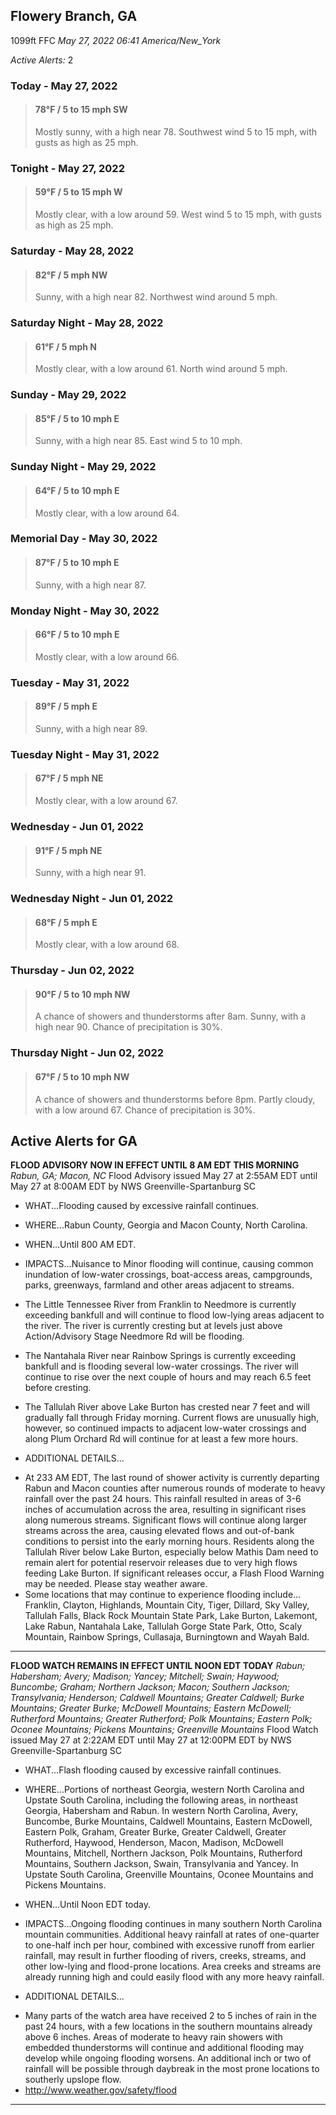 ## Flowery Branch, GA
1099ft
FFC
*May 27, 2022 06:41 America/New_York*

*Active Alerts:* 2
### Today - May 27, 2022
> #### **78&deg;F** / 5 to 15 mph SW
> Mostly sunny, with a high near 78. Southwest wind 5 to 15 mph, with gusts as high as 25 mph.

### Tonight - May 27, 2022
> #### **59&deg;F** / 5 to 15 mph W
> Mostly clear, with a low around 59. West wind 5 to 15 mph, with gusts as high as 25 mph.

### Saturday - May 28, 2022
> #### **82&deg;F** / 5 mph NW
> Sunny, with a high near 82. Northwest wind around 5 mph.

### Saturday Night - May 28, 2022
> #### **61&deg;F** / 5 mph N
> Mostly clear, with a low around 61. North wind around 5 mph.

### Sunday - May 29, 2022
> #### **85&deg;F** / 5 to 10 mph E
> Sunny, with a high near 85. East wind 5 to 10 mph.

### Sunday Night - May 29, 2022
> #### **64&deg;F** / 5 to 10 mph E
> Mostly clear, with a low around 64.

### Memorial Day - May 30, 2022
> #### **87&deg;F** / 5 to 10 mph E
> Sunny, with a high near 87.

### Monday Night - May 30, 2022
> #### **66&deg;F** / 5 to 10 mph E
> Mostly clear, with a low around 66.

### Tuesday - May 31, 2022
> #### **89&deg;F** / 5 mph E
> Sunny, with a high near 89.

### Tuesday Night - May 31, 2022
> #### **67&deg;F** / 5 mph NE
> Mostly clear, with a low around 67.

### Wednesday - Jun 01, 2022
> #### **91&deg;F** / 5 mph NE
> Sunny, with a high near 91.

### Wednesday Night - Jun 01, 2022
> #### **68&deg;F** / 5 mph E
> Mostly clear, with a low around 68.

### Thursday - Jun 02, 2022
> #### **90&deg;F** / 5 to 10 mph NW
> A chance of showers and thunderstorms after 8am. Sunny, with a high near 90. Chance of precipitation is 30%.

### Thursday Night - Jun 02, 2022
> #### **67&deg;F** / 5 to 10 mph NW
> A chance of showers and thunderstorms before 8pm. Partly cloudy, with a low around 67. Chance of precipitation is 30%.

## Active Alerts for GA

**FLOOD ADVISORY NOW IN EFFECT UNTIL 8 AM EDT THIS MORNING**
*Rabun, GA; Macon, NC*
Flood Advisory issued May 27 at 2:55AM EDT until May 27 at 8:00AM EDT by NWS Greenville-Spartanburg SC
* WHAT...Flooding caused by excessive rainfall continues.

* WHERE...Rabun County, Georgia and Macon County, North Carolina.

* WHEN...Until 800 AM EDT.

* IMPACTS...Nuisance to Minor flooding will continue, causing common
inundation of low-water crossings, boat-access areas, campgrounds,
parks, greenways, farmland and other areas adjacent to streams.

* The Little Tennessee River from Franklin to Needmore is currently
exceeding bankfull and will continue to flood low-lying areas
adjacent to the river.  The river is currently cresting but at
levels just above Action/Advisory Stage Needmore Rd will be
flooding.

* The Nantahala River near Rainbow Springs is currently exceeding
bankfull and is flooding several low-water crossings.  The river
will continue to rise over the next couple of hours and may reach
6.5 feet before cresting.

* The Tallulah River above Lake Burton has crested near 7 feet and
will gradually fall through Friday morning.  Current flows are
unusually high, however, so continued impacts to adjacent
low-water crossings and along Plum Orchard Rd will continue for at
least a few more hours.

* ADDITIONAL DETAILS...
- At 233 AM EDT, The last round of shower activity is currently
departing Rabun and Macon counties after numerous rounds of
moderate to heavy rainfall over the past 24 hours.  This
rainfall resulted in areas of 3-6 inches of accumulation
across the area, resulting in significant rises along
numerous streams.  Significant flows will continue along
larger streams across the area, causing elevated flows and
out-of-bank conditions to persist into the early morning
hours.  Residents along the Tallulah River below Lake Burton,
especially below Mathis Dam need to remain alert for
potential reservoir releases due to very high flows feeding
Lake Burton.  If significant releases occur, a Flash Flood
Warning may be needed.  Please stay weather aware.
- Some locations that may continue to experience flooding
include...
Franklin, Clayton, Highlands, Mountain City, Tiger, Dillard,
Sky Valley, Tallulah Falls, Black Rock Mountain State Park,
Lake Burton, Lakemont, Lake Rabun, Nantahala Lake, Tallulah
Gorge State Park, Otto, Scaly Mountain, Rainbow Springs,
Cullasaja, Burningtown and Wayah Bald.
---

**FLOOD WATCH REMAINS IN EFFECT UNTIL NOON EDT TODAY**
*Rabun; Habersham; Avery; Madison; Yancey; Mitchell; Swain; Haywood; Buncombe; Graham; Northern Jackson; Macon; Southern Jackson; Transylvania; Henderson; Caldwell Mountains; Greater Caldwell; Burke Mountains; Greater Burke; McDowell Mountains; Eastern McDowell; Rutherford Mountains; Greater Rutherford; Polk Mountains; Eastern Polk; Oconee Mountains; Pickens Mountains; Greenville Mountains*
Flood Watch issued May 27 at 2:22AM EDT until May 27 at 12:00PM EDT by NWS Greenville-Spartanburg SC
* WHAT...Flash flooding caused by excessive rainfall continues.

* WHERE...Portions of northeast Georgia, western North Carolina and
Upstate South Carolina, including the following areas, in
northeast Georgia, Habersham and Rabun. In western North Carolina,
Avery, Buncombe, Burke Mountains, Caldwell Mountains, Eastern
McDowell, Eastern Polk, Graham, Greater Burke, Greater Caldwell,
Greater Rutherford, Haywood, Henderson, Macon, Madison, McDowell
Mountains, Mitchell, Northern Jackson, Polk Mountains, Rutherford
Mountains, Southern Jackson, Swain, Transylvania and Yancey. In
Upstate South Carolina, Greenville Mountains, Oconee Mountains and
Pickens Mountains.

* WHEN...Until Noon EDT today.

* IMPACTS...Ongoing flooding continues in many southern North
Carolina mountain communities. Additional heavy rainfall at rates
of one-quarter to one-half inch per hour, combined with excessive
runoff from earlier rainfall, may result in further flooding of
rivers, creeks, streams, and other low-lying and flood-prone
locations. Area creeks and streams are already running high and
could easily flood with any more heavy rainfall.

* ADDITIONAL DETAILS...
- Many parts of the watch area have received 2 to 5 inches of
rain in the past 24 hours, with a few locations in the
southern mountains already above 6 inches. Areas of moderate
to heavy rain showers with embedded thunderstorms will
continue and additional flooding may develop while ongoing
flooding worsens. An additional inch or two of rainfall will
be possible through daybreak in the most prone locations to
southerly upslope flow.
- http://www.weather.gov/safety/flood
---

